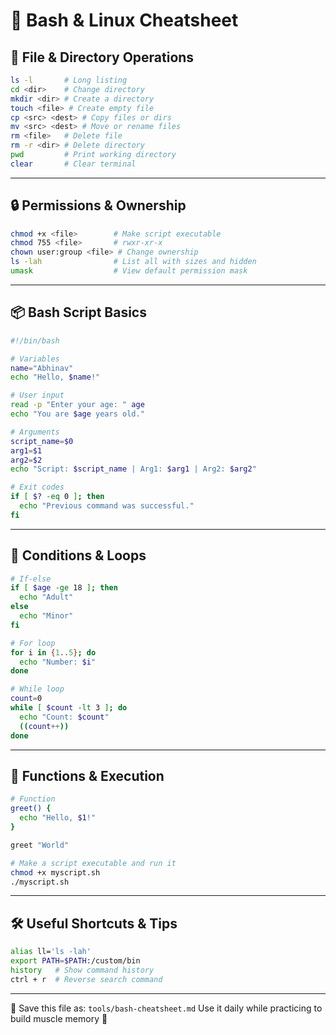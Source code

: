 # 🧠 Bash & Linux Cheatsheet

## 📁 File & Directory Operations
```bash
ls -l       # Long listing
cd <dir>    # Change directory
mkdir <dir> # Create a directory
touch <file> # Create empty file
cp <src> <dest> # Copy files or dirs
mv <src> <dest> # Move or rename files
rm <file>   # Delete file
rm -r <dir> # Delete directory
pwd         # Print working directory
clear       # Clear terminal
```

---

## 🔒 Permissions & Ownership
```bash
chmod +x <file>        # Make script executable
chmod 755 <file>       # rwxr-xr-x
chown user:group <file> # Change ownership
ls -lah                # List all with sizes and hidden
umask                  # View default permission mask
```

---

## 📦 Bash Script Basics
```bash
#!/bin/bash

# Variables
name="Abhinav"
echo "Hello, $name!"

# User input
read -p "Enter your age: " age
echo "You are $age years old."

# Arguments
script_name=$0
arg1=$1
arg2=$2
echo "Script: $script_name | Arg1: $arg1 | Arg2: $arg2"

# Exit codes
if [ $? -eq 0 ]; then
  echo "Previous command was successful."
fi
```

---

## 🔁 Conditions & Loops
```bash
# If-else
if [ $age -ge 18 ]; then
  echo "Adult"
else
  echo "Minor"
fi

# For loop
for i in {1..5}; do
  echo "Number: $i"
done

# While loop
count=0
while [ $count -lt 3 ]; do
  echo "Count: $count"
  ((count++))
done
```

---

## 🧠 Functions & Execution
```bash
# Function
greet() {
  echo "Hello, $1!"
}

greet "World"

# Make a script executable and run it
chmod +x myscript.sh
./myscript.sh
```

---

## 🛠️ Useful Shortcuts & Tips
```bash
alias ll='ls -lah'
export PATH=$PATH:/custom/bin
history   # Show command history
ctrl + r  # Reverse search command
```

---

📌 Save this file as: `tools/bash-cheatsheet.md`
Use it daily while practicing to build muscle memory 💪
